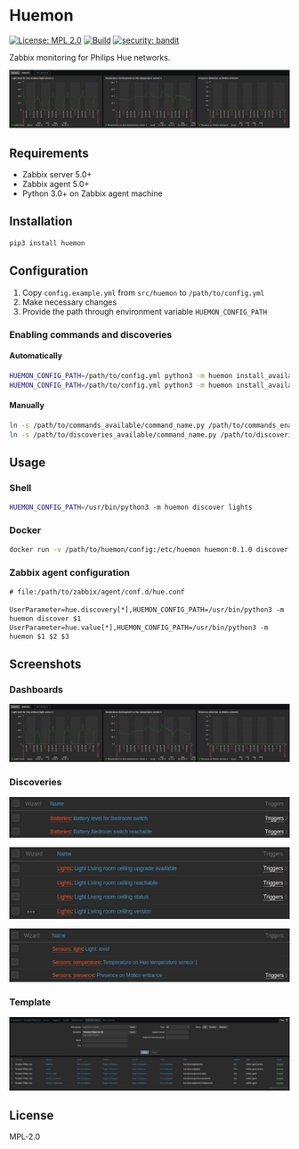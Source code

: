 # Huemon

[![License: MPL 2.0](https://img.shields.io/badge/License-MPL%202.0-brightgreen.svg)](https://opensource.org/licenses/MPL-2.0)
[![Build](https://github.com/edeckers/huemon/actions/workflows/test.yml/badge.svg)](https://github.com/edeckers/huemon/actions/workflows/test.yml)
[![security: bandit](https://img.shields.io/badge/security-bandit-yellow.svg)](https://github.com/PyCQA/bandit)

Zabbix monitoring for Philips Hue networks.

![Dashboard: sensors](docs/assets/dashboard-sensors.png?raw=true "Dashboard: sensors")

## Requirements

- Zabbix server 5.0+
- Zabbix agent 5.0+
- Python 3.0+ on Zabbix agent machine

## Installation

```bash
pip3 install huemon
```

## Configuration

1. Copy `config.example.yml` from `src/huemon` to `/path/to/config.yml`
2. Make necessary changes
3. Provide the path through environment variable `HUEMON_CONFIG_PATH`

### Enabling commands and discoveries

#### Automatically

```bash
HUEMON_CONFIG_PATH=/path/to/config.yml python3 -m huemon install_available commands
HUEMON_CONFIG_PATH=/path/to/config.yml python3 -m huemon install_available discoveries
```

#### Manually

```bash
ln -s /path/to/commands_available/command_name.py /path/to/commands_enabled/command_name.py
ln -s /path/to/discoveries_available/command_name.py /path/to/discoveries_enabled/command_name.py
```

## Usage

### Shell

```bash
HUEMON_CONFIG_PATH=/usr/bin/python3 -m huemon discover lights
```

### Docker

```bash
docker run -v /path/to/huemon/config:/etc/huemon huemon:0.1.0 discover lights
```

### Zabbix agent configuration

```
# file:/path/to/zabbix/agent/conf.d/hue.conf

UserParameter=hue.discovery[*],HUEMON_CONFIG_PATH=/usr/bin/python3 -m huemon discover $1
UserParameter=hue.value[*],HUEMON_CONFIG_PATH=/usr/bin/python3 -m huemon $1 $2 $3
```

## Screenshots

### Dashboards
![Dashboard: sensors](docs/assets/dashboard-sensors.png?raw=true "Dashboard: sensors")

### Discoveries

![Discoveries: batteries](docs/assets/discoveries-batteries.png?raw=true "Discoveries: batteries")

![Discoveries: lights](docs/assets/discoveries-lights.png?raw=true "Discoveries: lights")

![Discoveries: sensors](docs/assets/discoveries-sensors.png?raw=true "Discoveries: sensors")

### Template

![Template](docs/assets/template-discoveries.png?raw=true "Template")


## License

MPL-2.0
